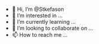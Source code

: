 - 👋 Hi, I’m @Stkefason
- 👀 I’m interested in ...
- 🌱 I’m currently learning ...
- 💞️ I’m looking to collaborate on ...
- 📫 How to reach me ...

<!---
Stkefason/Stkefason is a ✨ special ✨ repository because its `README.md` (this file) appears on your GitHub profile.
You can click the Preview link to take a look at your changes.
--->
